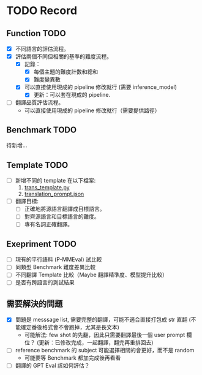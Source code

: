 # TODO Record

## Function TODO
- [X] 不同語言的評估流程。
- [X] 評估兩個不同但相關的基準的難度流程。
    - [X] 記錄：
        - [X] 每個主題的難度計數和總和
        - [X] 難度變異數
    - [X] 可以直接使用現成的 pipeline 修改就行 (需要 inference_model)
        - [X] 更新：可以套在現成的 pipeline.

- [ ] 翻譯品質評估流程。
    - 可以直接使用現成的 pipeline 修改就行（需要提供路徑）

## Benchmark TODO
待新增...

## Template TODO
- [ ] 新增不同的 template 在以下檔案:
    1. [trans_template.py](../src/BenchWeaver/eval/template/trans/trans_template.py)
    2. [translation_prompt.json](..//prompt/translation_prompt.json)
- [ ] 翻譯目標:
    - [ ] 正確地將源語言翻譯成目標語言。
    - [ ] 對齊源語言和目標語言的難度。
    - [ ] 專有名詞正確翻譯。

## Exepriment TODO
- [ ] 現有的平行語料 (P-MMEval) 試比較
- [ ] 同類型 Benchmark 難度差異比較
- [ ] 不同翻譯 Template 比較（Maybe 翻譯精準度、模型提升比較）
- [ ] 是否有跨語言的測試結果

## 需要解決的問題
- [X] 問題是 messsage list, 需要完整的翻譯，可能不適合直接打包成 str 直翻 (不能確定番後格式會不會跑掉，尤其是長文本)
    - 可能解法: few shot 的先翻，因此只需要翻譯最後一個 user prompt 欄位？ (更新：已修改完成，一起翻譯，翻完再重排回去)
- [ ] reference benchmark 的 subject 可能選擇相關的會更好，而不是 random
    - 可能要等 Benchmark 都加完成後再看看
- [ ] 翻譯的 GPT Eval 該如何評估？